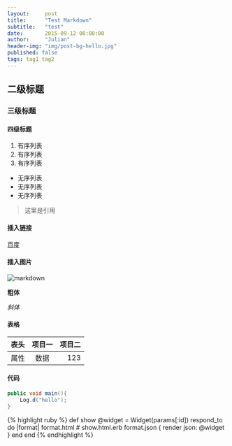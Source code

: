 ```yaml
---
layout:     post
title:      "Test Markdown"
subtitle:   "test"
date:       2015-09-12 00:00:00
author:     "Julian"
header-img: "img/post-bg-hello.jpg"
published: false
tags: tag1 tag2
---
```


## 二级标题

### 三级标题

#### 四级标题



1. 有序列表
1. 有序列表
1. 有序列表

- 无序列表
- 无序列表
- 无序列表

> 这里是引用

#### 插入链接

[百度](http://www.baidu.com)

#### 插入图片

![markdown](http://ww2.sinaimg.cn/large/6aee7dbbgw1efffa67voyj20ix0ctq3n.jpg)

**粗体**

*斜体*

#### 表格

表头|项目一|项目二    
-----|:-------:|-------:
属性|数据   |123

#### 代码

```java
public void main(){
    Log.d("hello");
}
```

{% highlight ruby %}
def show
  @widget = Widget(params[:id])
  respond_to do |format|
    format.html # show.html.erb
    format.json { render json: @widget }
  end
end
{% endhighlight %}












 


